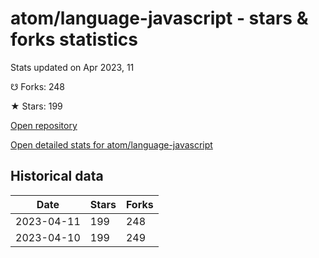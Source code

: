 # atom/language-javascript - stars & forks statistics

Stats updated on Apr 2023, 11

☋ Forks: 248

★ Stars: 199

[Open repository](https://github.com/atom/language-javascript)

[Open detailed stats for atom/language-javascript](https://reviewgithub.com/rep/atom/language-javascript)

## Historical data
| Date | Stars | Forks |
|------|-------|-------|
| 2023-04-11 | 199 | 248 | 
| 2023-04-10 | 199 | 249 | 

